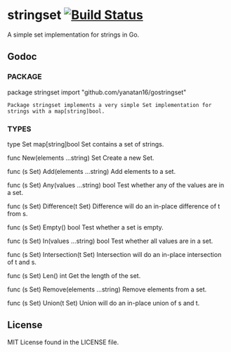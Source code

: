 stringset [![Build Status][1]][2]
=========

A simple set implementation for strings in Go.

## Godoc

### PACKAGE

package stringset
    import "github.com/yanatan16/gostringset"

    Package stringset implements a very simple Set implementation for
    strings with a map[string]bool.

### TYPES

type Set map[string]bool
    Set contains a set of strings.

func New(elements ...string) Set
    Create a new Set.

func (s Set) Add(elements ...string)
    Add elements to a set.

func (s Set) Any(values ...string) bool
    Test whether any of the values are in a set.

func (s Set) Difference(t Set)
    Difference will do an in-place difference of t from s.

func (s Set) Empty() bool
    Test whether a set is empty.

func (s Set) In(values ...string) bool
    Test whether all values are in a set.

func (s Set) Intersection(t Set)
    Intersection will do an in-place intersection of t and s.

func (s Set) Len() int
    Get the length of the set.

func (s Set) Remove(elements ...string)
    Remove elements from a set.

func (s Set) Union(t Set)
    Union will do an in-place union of s and t.

## License

MIT License found in the LICENSE file. 


  [1]: https://travis-ci.org/yanatan16/gostringset.png?branch=master
  [2]: http://travis-ci.org/yanatan16/gostringset